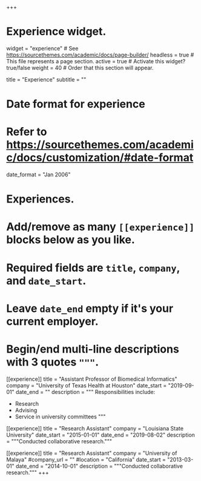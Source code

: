 +++
# Experience widget.
widget = "experience"  # See https://sourcethemes.com/academic/docs/page-builder/
headless = true  # This file represents a page section.
active = true  # Activate this widget? true/false
weight = 40  # Order that this section will appear.

title = "Experience"
subtitle = ""

# Date format for experience
#   Refer to https://sourcethemes.com/academic/docs/customization/#date-format
date_format = "Jan 2006"

# Experiences.
#   Add/remove as many `[[experience]]` blocks below as you like.
#   Required fields are `title`, `company`, and `date_start`.
#   Leave `date_end` empty if it's your current employer.
#   Begin/end multi-line descriptions with 3 quotes `"""`.
[[experience]]
  title = "Assistant Professor of Biomedical Informatics"
  company = "University of Texas Health at Houston"
  date_start = "2019-09-01"
  date_end = ""
  description = """
  Responsibilities include:
  
  * Research
  * Advising
  * Service in university committees
  """

[[experience]]
  title = "Research Assistant"
  company = "Louisiana State University"
  date_start = "2015-01-01"
  date_end = "2019-08-02"
  description = """Conducted collaborative research."""

[[experience]]
  title = "Research Assistant"
  company = "University of Malaya"
  #company_url = ""
  #location = "California"
  date_start = "2013-03-01"
  date_end = "2014-10-01"
  description = """Conducted collaborative research."""
+++
